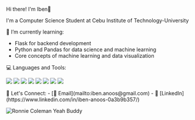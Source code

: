  Hi there! I'm Iben👋


 I'm a Computer Science Student at Cebu Institute of Technology-University

🌱 I’m currently learning:
- Flask for backend development  
- Python and Pandas for data science and machine learning  
- Core concepts of machine learning and data visualization

 💻 Languages and Tools:

<p>
  <img src="https://img.shields.io/badge/Python-3776AB?style=for-the-badge&logo=python&logoColor=white" />
  <img src="https://img.shields.io/badge/JavaScript-F7DF1E?style=for-the-badge&logo=javascript&logoColor=black" />
  <img src="https://img.shields.io/badge/React-61DAFB?style=for-the-badge&logo=react&logoColor=black" />
  <img src="https://img.shields.io/badge/Flask-000000?style=for-the-badge&logo=flask&logoColor=white" />
  <img src="https://img.shields.io/badge/NumPy-013243?style=for-the-badge&logo=numpy&logoColor=white" />
  <img src="https://img.shields.io/badge/Pandas-150458?style=for-the-badge&logo=pandas&logoColor=white" />
  <img src="https://img.shields.io/badge/HTML5-E34F26?style=for-the-badge&logo=html5&logoColor=white" />
  <img src="https://img.shields.io/badge/CSS3-1572B6?style=for-the-badge&logo=css3&logoColor=white" />

</p>
🤝 Let's Connect:
- [📧 Email](mailto:iben.anoos@gmail.com)  
- 💼 [LinkedIn](https://www.linkedin.com/in/iben-anoos-0a3b9b357/)

![Ronnie Coleman Yeah Buddy](https://media.tenor.com/images/13490358335738779484.gif)


